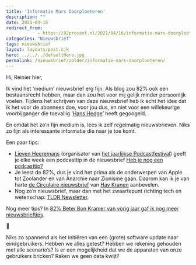 ```yaml
---
title: 'Informatie Mars Doorploeteren'
description: ""
date: 2021-04-16
redirect_from: 
            - https://82procent.nl/2021/04/16/informatie-mars-doorploeteren/
categories: "Nieuwsbrief"
tags: nieuwsbrief	
layout: layouts/post.njk
hero: ../../../defaultHero.jpg
permalink: /nieuwsbrief/zolder/informatie-mars-doorploeteren/
---
```

<!-- wp:paragraph -->

Hi, Reinier hier,

<!-- /wp:paragraph -->

<!-- wp:paragraph -->

Ik vind het ‘medium’ nieuwsbrief erg fijn. Als blog zou 82% ook een bestaansrecht hebben, maar dan zou het voor mij gelijk minder persoonlijk voelen. Tijdens het schrijven van deze nieuwsbrief heb ik echt het idee dat ik het voor de abonnees doe, voor jou dus, en niet voor een willekeurige voorbijganger die toevallig ‘[Hans Hedge](https://82procent.nl/2021/01/29/hedge-gross-gamestop/)’ heeft gegoogeld.

<!-- /wp:paragraph -->

<!-- wp:paragraph -->

En omdat het zo’n fijn medium is, lees ik zelf regelmatig nieuwsbrieven. Niks zo fijn als interessante informatie die naar je toe komt.

<!-- /wp:paragraph -->

<!-- wp:paragraph -->

Een paar tips:

<!-- /wp:paragraph -->

<!-- wp:list -->

- [Lieven Heeremans](https://heeremans.eu) (organisator van [het jaarlijkse Podcastfestival](https://podcastfestival.nl)) geeft je elke week een podcasttip in de nieuwsbrief [Heb je nog een podcasttip?](https://hebjenogeenpodcasttip.substack.com/)
- Je leest de 82%, dus je vind het prima als de onderwerpen van Apple tot Zoolander en van Anarchie naar Zionisme gaan. Daarom kan ik je van harte [de Circulaire nieuwsbrief](https://www.haykranen.nl/circulaire/) van [Hay Kranen](https://www.haykranen.nl) aanbevelen.
- Nog zo’n nieuwsbrief, maar dan met het zwaartepunt richting tech en wetenschap: [TLDR Newsletter](https://tldr.tech).

<!-- /wp:list -->

<!-- wp:paragraph -->

Nog meer tips? In [82% Beter Bon Kramer van vorig jaar gaf ik nog meer nieuwsbrieftips](https://82procent.nl/2020/04/03/beter-bon-kramer/).

<!-- /wp:paragraph -->

<!-- wp:paragraph -->

💫

<!-- /wp:paragraph -->

<!-- wp:paragraph -->

Niks zo spannend als het initiëren van een (grote) software update naar eindgebruikers. Hebben we alles getest? Hebben we rekening gehouden met alle scenario’s? Is er een mogelijkheid dat we de apparaten van onze gebruikers bricken? Raken we geen data kwijt?

<!-- /wp:paragraph -->

<!-- wp:paragraph -->

Vaak is er nog een prima weg terug als het mis gaat. Desnoods roep je op om je gebruikers een handeling te laten uitvoeren waardoor ze uit de penarie komen. Maar hoe zit dat [als je een software-update uitvoert naar een apparaat **op mars**](https://mars.nasa.gov/technology/helicopter/status/290/work-progresses-toward-ingenuity-s-first-flight-on-mars/)?

<!-- /wp:paragraph -->

<!-- wp:paragraph -->

Lekker nerden, maar dan hier op aarde:

<!-- /wp:paragraph -->

<!-- wp:list -->

- [Use console.log() like a pro](https://markodenic.com/use-console-log-like-a-pro/)
- [Open source, experimental, and tiny tools roundup](https://tinytools.directory/)
- [Deep dive in CORS: History, how it works, and best practices](https://ieftimov.com/post/deep-dive-cors-history-how-it-works-best-practices/)

<!-- /wp:list -->

<!-- wp:paragraph -->

🔩

<!-- /wp:paragraph -->

<!-- wp:paragraph -->

Automatiseren is gaaf, maar onderschat de waarde van ‘doorploeteren’ niet.

<!-- /wp:paragraph -->

<!-- wp:quote -->

> I often have people newer to the tech industry ask me for secrets to success. There aren’t many, really, but this secret — being willing to do something so terrifically tedious that it appears to be magic — works in tech too.

<!-- /wp:quote -->

<!-- wp:paragraph -->

Uit: [Embrace the Grind](https://jacobian.org/2021/apr/7/embrace-the-grind/).

<!-- /wp:paragraph -->

<!-- wp:paragraph -->

Wie ook doorploetert, op een wel hele nare _negatieve_ manier, is Maurice de Hond. In [de podcast de Deventer Mediazaak](https://www.nporadio1.nl/podcasts/de-deventer-mediazaak) hoor je hoe hij als een dwaalgeest koste wat het kost een veroordeelde moordenaar (met behoorlijke bewijzen veroordeeld) wil vrijpleiten.

<!-- /wp:paragraph -->

<!-- wp:paragraph -->

De podcast is erg goed gemaakt. Binnen 24 uur heb ik alle zes de afleveringen beluisterd. Ik ging er speciaal een blokje voor om.

<!-- /wp:paragraph -->

<!-- wp:paragraph -->

📬

<!-- /wp:paragraph -->

<!-- wp:paragraph -->

_Fijne tool (met affiliate link):_ Ik heb mijn social-media-behoefte beter onder controle door **Mailbrew**. Elke dag krijg ik rond 07:00 een mail met de highlights van mijn twitterfeed en zelf geselecteerde nieuwsonderwerpen. [Gebruik ook Mailbrew om makkelijk op de hoogte te worden gehouden van alles wat je interessant vind](https://mailbrew.com/?aff=reinierladan). Je kunt er zelfs je nieuwsbrief-abonnementen naartoe sturen!

<!-- /wp:paragraph -->

<!-- wp:paragraph -->

Daarnaast krijg ik [elke zaterdag een F1-nieuws overzicht opgestuurd](https://share.mailbrew.com/reinierladan/get-ready-for-f1-qQHTnQVXUHxB) zodat ik goed voorbereid het F1 weekend in kan!

<!-- /wp:paragraph -->

<!-- wp:paragraph -->

👋 Tot de volgende editie!

<!-- /wp:paragraph -->
